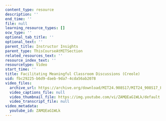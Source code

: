```yaml
---
content_type: resource
description: ''
end_time: ''
file: null
learning_resource_types: []
ocw_type: ''
optional_tab_title: ''
optional_text: ''
parent_title: Instructor Insights
parent_type: ThisCourseAtMITSection
related_resources_text: ''
resource_index_text: ''
resourcetype: Video
start_time: ''
title: Facilitating Meaningful Classroom Discussions (Creole)
uid: fbc29225-b6d9-daeb-9da7-4cda56ab2078
video_files:
  archive_url: https://archive.org/download/MIT24.908S17/MIT24_908S17_Facilitating_Discussions_Creole_300k.mp4
  video_captions_file: null
  video_thumbnail_file: https://img.youtube.com/vi/ZAMQEaG1WLk/default.jpg
  video_transcript_file: null
video_metadata:
  youtube_id: ZAMQEaG1WLk
---
```

